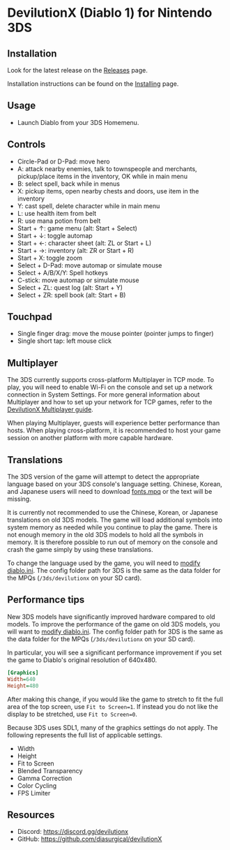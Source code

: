 # DevilutionX (Diablo 1) for Nintendo 3DS

## Installation

Look for the latest release on the
[Releases](https://github.com/diasurgical/devilutionX/releases) page.

Installation instructions can be found on the [Installing](/docs/installing.md) page.

## Usage

* Launch Diablo from your 3DS Homemenu.

## Controls

* Circle-Pad or D-Pad: move hero
* A: attack nearby enemies, talk to townspeople and merchants, pickup/place items in the inventory, OK while in main menu
* B: select spell, back while in menus
* X: pickup items, open nearby chests and doors, use item in the inventory
* Y: cast spell, delete character while in main menu
* L: use health item from belt
* R: use mana potion from belt
* Start + ↑: game menu (alt: Start + Select)
* Start + ↓: toggle automap
* Start + ←: character sheet (alt: ZL or Start + L)
* Start + →: inventory (alt: ZR or Start + R)
* Start + X: toggle zoom
* Select + D-Pad: move automap or simulate mouse
* Select + A/B/X/Y: Spell hotkeys
* C-stick: move automap or simulate mouse
* Select + ZL: quest log (alt: Start + Y)
* Select + ZR: spell book (alt: Start + B)

## Touchpad

* Single finger drag: move the mouse pointer (pointer jumps to finger)
* Single short tap: left mouse click

## Multiplayer

The 3DS currently supports cross-platform Multiplayer in TCP mode.
To play, you will need to enable Wi-Fi on the console and set up a network connection in System Settings.
For more general information about Multiplayer and how to set up your network for TCP games,
refer to the [DevilutionX Multiplayer guide](https://github.com/diasurgical/devilutionX/wiki/Multiplayer).

When playing Multiplayer, guests will experience better performance than hosts.
When playing cross-platform, it is recommended to host your game session
on another platform with more capable hardware.

## Translations

The 3DS version of the game will attempt to detect the appropriate
language based on your 3DS console's language setting.
Chinese, Korean, and Japanese users will need to download
[fonts.mpq](https://github.com/diasurgical/devilutionx-assets/releases/download/v1/fonts.mpq)
or the text will be missing.

It is currently not recommended to use the Chinese, Korean, or Japanese translations on old 3DS models.
The game will load additional symbols into system memory as needed while you continue to play the game.
There is not enough memory in the old 3DS models to hold all the symbols in memory.
It is therefore possible to run out of memory on the console and crash the game simply by using these translations.

To change the language used by the game, you will need to
[modify diablo.ini](https://github.com/diasurgical/devilutionX/wiki/DevilutionX-diablo.ini-configuration-guide#language).
The config folder path for 3DS is the same as the data folder for the MPQs (`/3ds/devilutionx` on your SD card).

## Performance tips

New 3DS models have significantly improved hardware compared to old models.
To improve the performance of the game on old 3DS models, you will want to
[modify diablo.ini](https://github.com/diasurgical/devilutionX/wiki/DevilutionX-diablo.ini-configuration-guide).
The config folder path for 3DS is the same as the data folder for the MPQs (`/3ds/devilutionx` on your SD card).

In particular, you will see a significant performance improvement
if you set the game to Diablo's original resolution of 640x480.

```ini
[Graphics]
Width=640
Height=480
```

After making this change, if you would like the game to stretch to fit the full area of the top screen,
use `Fit to Screen=1`. If instead you do not like the display to be stretched, use `Fit to Screen=0`.

Because 3DS uses SDL1, many of the graphics settings do not apply.
The following represents the full list of applicable settings.

* Width
* Height
* Fit to Screen
* Blended Transparency
* Gamma Correction
* Color Cycling
* FPS Limiter

## Resources

* Discord: https://discord.gg/devilutionx
* GitHub: https://github.com/diasurgical/devilutionX
